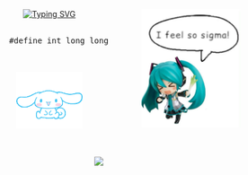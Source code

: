 <div align="center">
<img src="https://raw.githubusercontent.com/sunrayito/sunrayito/main/assets/mikusigma.jpg" width="35%" align="right" />
<a href="https://git.io/typing-svg"><img src="https://readme-typing-svg.demolab.com?font=comic+sans&pause=1000&color=F758C4&width=435&lines=+haiiiii+%5E_%5E+hi!!+hiiiiii+%3C3+haiiiiii+hii+%3A3" alt="Typing SVG" /></a>
<br><br>
<pre>
    #define int long long
</pre>
<br><br>
<img src="https://raw.githubusercontent.com/sunrayito/sunrayito/main/assets/cinnamoroll.gif" height="100" />
<br><br><br>


[![](https://img.shields.io/badge/codeforces-8A2BE2)](https://github.com/sunrayito/sunrayito)



</div>